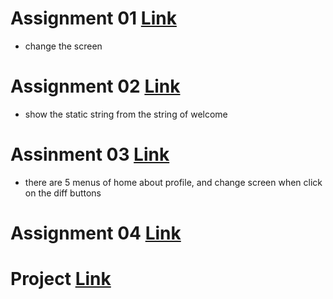 # Assignment 01 [Link](https://github.com/mrsaqibale/AndriodProjects/tree/main/01Taskchangescreen)
- change the screen 

# Assignment 02 [Link](https://github.com/mrsaqibale/AndriodProjects/tree/main/02PracticeCode01Welcome-Screen)
- show the static string from the string of welcome

# Assinment 03 [Link](https://github.com/mrsaqibale/AndriodProjects/tree/main/000_Project_time_table)
- there are 5 menus of home about profile, and change screen when click on the diff buttons

# Assignment 04 [Link](https://github.com/mrsaqibale/AndriodProjects/tree/main/assignment04framgmens)


# Project [Link](https://github.com/mrsaqibale/AndriodProjects/tree/main/ToDo-List-App-main)

